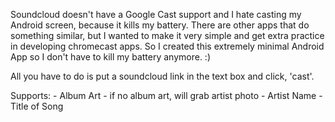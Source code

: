 Soundcloud doesn't have a Google Cast support and I hate casting my Android screen, because it kills my battery.
There are other apps that do something similar, but I wanted to make it very simple and get extra practice in developing chromecast apps.
So I created this extremely minimal Android App so I don't have to kill my battery anymore. :)

All you have to do is put a soundcloud link in the text box and click, 'cast'.

Supports:
	- Album Art
		- if no album art, will grab artist photo
	- Artist Name
	- Title of Song
